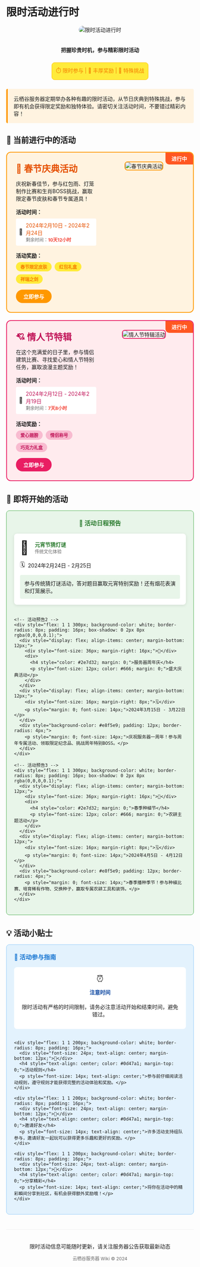 # 限时活动进行时

<div align="center">
  <img src="https://via.placeholder.com/600x200?text=云栖谷+限时活动" alt="限时活动进行时" style="max-width: 100%; height: auto; border-radius: 10px; margin-bottom: 20px;">
  <p><strong>把握珍贵时机，参与精彩限时活动</strong></p>
  <div style="background-color: #ffeb3b; border: 1px solid #ffc107; border-radius: 8px; padding: 10px; display: inline-block; margin-top: 10px;">
    <p style="margin: 0; color: #f57c00;">⏱️ 限时参与 | 🎁 丰厚奖励 | 🎯 特殊挑战</p>
  </div>
</div>

<div style="margin: 24px 0; padding: 16px; background-color: #fff3e0; border-left: 4px solid #ff9800; border-radius: 4px;">
  <p style="margin: 0;">云栖谷服务器定期举办各种有趣的限时活动，从节日庆典到特殊挑战，参与即有机会获得限定奖励和独特体验。请密切关注活动时间，不要错过精彩内容！</p>
</div>

## 🎉 当前进行中的活动

<div style="display: flex; flex-wrap: wrap; gap: 20px; margin-bottom: 32px;">
  <!-- 活动1：春节庆典 -->
  <div style="flex: 1 1 400px; background-color: #fff3e0; border: 2px solid #ff9800; border-radius: 12px; padding: 24px; position: relative;">
    <div style="position: absolute; top: 0; right: 0; background-color: #ff5722; color: white; padding: 6px 16px; border-radius: 0 10px 0 10px; font-weight: bold;">
      进行中
    </div>
    <div style="display: flex; flex-wrap: wrap; gap: 20px;">
      <div style="flex: 1; min-width: 200px;">
        <h3 style="color: #e65100; margin-top: 0; font-size: 24px; margin-bottom: 12px;">🧧 春节庆典活动</h3>
        <p style="margin-bottom: 16px;">庆祝新春佳节，参与红包雨、灯笼制作比赛和生肖BOSS挑战，赢取限定春节皮肤和春节专属道具！</p>
        <div style="margin-bottom: 16px;">
          <p style="margin: 0 0 8px 0; font-weight: bold;">活动时间：</p>
          <div style="background-color: white; padding: 8px; border-radius: 4px; display: flex; align-items: center;">
            <div style="font-size: 16px; margin-right: 8px;">📅</div>
            <div>
              <p style="margin: 0; color: #e65100;">2024年2月10日 - 2024年2月24日</p>
              <p style="margin: 0; font-size: 12px; color: #666;">剩余时间：<span style="color: #f44336; font-weight: bold;">10天12小时</span></p>
            </div>
          </div>
        </div>
        <div style="margin-bottom: 16px;">
          <p style="margin: 0 0 8px 0; font-weight: bold;">活动奖励：</p>
          <div style="display: flex; flex-wrap: wrap; gap: 8px;">
            <span style="background-color: #ffeb3b; color: #f57c00; padding: 4px 12px; border-radius: 16px; font-size: 12px; font-weight: bold;">春节限定皮肤</span>
            <span style="background-color: #ffeb3b; color: #f57c00; padding: 4px 12px; border-radius: 16px; font-size: 12px; font-weight: bold;">红包礼盒</span>
            <span style="background-color: #ffeb3b; color: #f57c00; padding: 4px 12px; border-radius: 16px; font-size: 12px; font-weight: bold;">祥瑞之剑</span>
          </div>
        </div>
        <a href="#" style="display: inline-block; background-color: #ff9800; color: white; padding: 8px 20px; border-radius: 20px; text-decoration: none; font-weight: bold; transition: background-color 0.3s;">
          立即参与
        </a>
      </div>
      <div style="flex: 1; min-width: 200px; text-align: center;">
        <img src="https://via.placeholder.com/300x200?text=春节庆典" alt="春节庆典活动" style="max-width: 100%; height: auto; border-radius: 8px; border: 2px solid #ff9800;">
      </div>
    </div>
  </div>
  
  <!-- 活动2：情人节特辑 -->
  <div style="flex: 1 1 400px; background-color: #ffebee; border: 2px solid #e91e63; border-radius: 12px; padding: 24px; position: relative;">
    <div style="position: absolute; top: 0; right: 0; background-color: #ff5722; color: white; padding: 6px 16px; border-radius: 0 10px 0 10px; font-weight: bold;">
      进行中
    </div>
    <div style="display: flex; flex-wrap: wrap; gap: 20px;">
      <div style="flex: 1; min-width: 200px;">
        <h3 style="color: #c2185b; margin-top: 0; font-size: 24px; margin-bottom: 12px;">💘 情人节特辑</h3>
        <p style="margin-bottom: 16px;">在这个充满爱的日子里，参与情侣建筑比赛、寻找爱心和情人节特别任务，赢取浪漫主题奖励！</p>
        <div style="margin-bottom: 16px;">
          <p style="margin: 0 0 8px 0; font-weight: bold;">活动时间：</p>
          <div style="background-color: white; padding: 8px; border-radius: 4px; display: flex; align-items: center;">
            <div style="font-size: 16px; margin-right: 8px;">📅</div>
            <div>
              <p style="margin: 0; color: #c2185b;">2024年2月12日 - 2024年2月19日</p>
              <p style="margin: 0; font-size: 12px; color: #666;">剩余时间：<span style="color: #f44336; font-weight: bold;">7天8小时</span></p>
            </div>
          </div>
        </div>
        <div style="margin-bottom: 16px;">
          <p style="margin: 0 0 8px 0; font-weight: bold;">活动奖励：</p>
          <div style="display: flex; flex-wrap: wrap; gap: 8px;">
            <span style="background-color: #f8bbd0; color: #c2185b; padding: 4px 12px; border-radius: 16px; font-size: 12px; font-weight: bold;">爱心翅膀</span>
            <span style="background-color: #f8bbd0; color: #c2185b; padding: 4px 12px; border-radius: 16px; font-size: 12px; font-weight: bold;">情侣称号</span>
            <span style="background-color: #f8bbd0; color: #c2185b; padding: 4px 12px; border-radius: 16px; font-size: 12px; font-weight: bold;">巧克力礼盒</span>
          </div>
        </div>
        <a href="#" style="display: inline-block; background-color: #e91e63; color: white; padding: 8px 20px; border-radius: 20px; text-decoration: none; font-weight: bold; transition: background-color 0.3s;">
          立即参与
        </a>
      </div>
      <div style="flex: 1; min-width: 200px; text-align: center;">
        <img src="https://via.placeholder.com/300x200?text=情人节特辑" alt="情人节特辑活动" style="max-width: 100%; height: auto; border-radius: 8px; border: 2px solid #e91e63;">
      </div>
    </div>
  </div>
</div>

## 🔄 即将开始的活动

<div style="margin-bottom: 32px; padding: 20px; background-color: #e8f5e9; border: 1px solid #4caf50; border-radius: 8px;">
  <h3 style="color: #2e7d32; margin-top: 0; text-align: center;">📆 活动日程预告</h3>
  
  <div style="display: flex; flex-wrap: wrap; gap: 16px; justify-content: center;">
    <!-- 活动预告1 -->
    <div style="flex: 1 1 300px; background-color: white; border-radius: 8px; padding: 16px; box-shadow: 0 2px 8px rgba(0,0,0,0.1);">
      <div style="display: flex; align-items: center; margin-bottom: 12px;">
        <div style="font-size: 36px; margin-right: 16px;">🐰</div>
        <div>
          <h4 style="color: #2e7d32; margin: 0;">元宵节猜灯谜</h4>
          <p style="font-size: 12px; color: #666; margin: 0;">传统文化体验</p>
        </div>
      </div>
      <div style="display: flex; align-items: center; margin-bottom: 12px;">
        <div style="font-size: 16px; margin-right: 8px;">🗓️</div>
        <p style="margin: 0; font-size: 14px;">2024年2月24日 - 2月25日</p>
      </div>
      <div style="background-color: #e8f5e9; padding: 12px; border-radius: 4px;">
        <p style="margin: 0; font-size: 14px;">参与传统猜灯谜活动，答对题目赢取元宵特别奖励！还有烟花表演和灯笼展示。</p>
      </div>
    </div>
    
    <!-- 活动预告2 -->
    <div style="flex: 1 1 300px; background-color: white; border-radius: 8px; padding: 16px; box-shadow: 0 2px 8px rgba(0,0,0,0.1);">
      <div style="display: flex; align-items: center; margin-bottom: 12px;">
        <div style="font-size: 36px; margin-right: 16px;">🎊</div>
        <div>
          <h4 style="color: #2e7d32; margin: 0;">服务器周年庆</h4>
          <p style="font-size: 12px; color: #666; margin: 0;">盛大庆典活动</p>
        </div>
      </div>
      <div style="display: flex; align-items: center; margin-bottom: 12px;">
        <div style="font-size: 16px; margin-right: 8px;">🗓️</div>
        <p style="margin: 0; font-size: 14px;">2024年3月15日 - 3月22日</p>
      </div>
      <div style="background-color: #e8f5e9; padding: 12px; border-radius: 4px;">
        <p style="margin: 0; font-size: 14px;">庆祝服务器一周年！参与周年专属活动、领取限定纪念品、挑战周年特别BOSS。</p>
      </div>
    </div>
    
    <!-- 活动预告3 -->
    <div style="flex: 1 1 300px; background-color: white; border-radius: 8px; padding: 16px; box-shadow: 0 2px 8px rgba(0,0,0,0.1);">
      <div style="display: flex; align-items: center; margin-bottom: 12px;">
        <div style="font-size: 36px; margin-right: 16px;">🌱</div>
        <div>
          <h4 style="color: #2e7d32; margin: 0;">春季种植节</h4>
          <p style="font-size: 12px; color: #666; margin: 0;">农耕主题活动</p>
        </div>
      </div>
      <div style="display: flex; align-items: center; margin-bottom: 12px;">
        <div style="font-size: 16px; margin-right: 8px;">🗓️</div>
        <p style="margin: 0; font-size: 14px;">2024年4月5日 - 4月12日</p>
      </div>
      <div style="background-color: #e8f5e9; padding: 12px; border-radius: 4px;">
        <p style="margin: 0; font-size: 14px;">春季播种季节！参与种植比赛、培育稀有作物、交换种子，赢取专属农耕工具和装饰。</p>
      </div>
    </div>
  </div>
</div>

## 💡 活动小贴士

<div style="background-color: #e3f2fd; border: 1px solid #90caf9; border-radius: 8px; padding: 20px; margin-bottom: 32px;">
  <h3 style="color: #1976d2; margin-top: 0;">🧠 活动参与指南</h3>
  
  <div style="display: flex; flex-wrap: wrap; gap: 16px;">
    <div style="flex: 1 1 200px; background-color: white; border-radius: 8px; padding: 16px;">
      <div style="font-size: 24px; text-align: center; margin-bottom: 12px;">⏰</div>
      <h4 style="text-align: center; color: #0d47a1; margin-top: 0;">注意时间</h4>
      <p style="font-size: 14px; text-align: center;">限时活动有严格的时间限制，请务必注意活动开始和结束时间，避免错过。</p>
    </div>
    
    <div style="flex: 1 1 200px; background-color: white; border-radius: 8px; padding: 16px;">
      <div style="font-size: 24px; text-align: center; margin-bottom: 12px;">📜</div>
      <h4 style="text-align: center; color: #0d47a1; margin-top: 0;">活动规则</h4>
      <p style="font-size: 14px; text-align: center;">参与前仔细阅读活动规则，遵守规则才能获得完整的活动体验和奖励。</p>
    </div>
    
    <div style="flex: 1 1 200px; background-color: white; border-radius: 8px; padding: 16px;">
      <div style="font-size: 24px; text-align: center; margin-bottom: 12px;">👥</div>
      <h4 style="text-align: center; color: #0d47a1; margin-top: 0;">邀请好友</h4>
      <p style="font-size: 14px; text-align: center;">许多活动支持组队参与，邀请好友一起玩可以获得更多乐趣和更好的奖励。</p>
    </div>
    
    <div style="flex: 1 1 200px; background-color: white; border-radius: 8px; padding: 16px;">
      <div style="font-size: 24px; text-align: center; margin-bottom: 12px;">📸</div>
      <h4 style="text-align: center; color: #0d47a1; margin-top: 0;">分享精彩</h4>
      <p style="font-size: 14px; text-align: center;">将你在活动中的精彩瞬间分享到社区，有机会获得额外奖励哦！</p>
    </div>
  </div>
</div>

<div style="text-align: center; margin-top: 40px; padding-top: 20px; border-top: 1px solid #eee;">
  <p>限时活动信息可能随时更新，请关注服务器公告获取最新动态</p>
  <p style="font-size: 12px; color: #666; margin-top: 8px;">云栖谷服务器 Wiki &copy; 2024</p>
</div>
